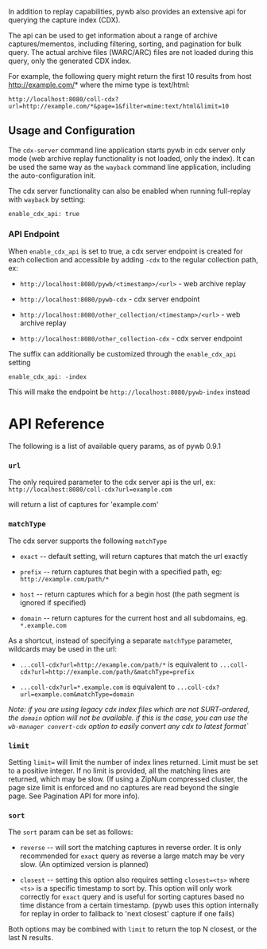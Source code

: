In addition to replay capabilities, pywb also provides an extensive api for querying the capture index (CDX).

The api can be used to get information about a range of archive captures/mementos, including filtering, sorting, and pagination for bulk query. The actual archive files (WARC/ARC) files are not loaded during this query, only
the generated CDX index.

For example, the following query might return the first 10 results from host http://example.com/* where
the mime type is text/html:

`http://localhost:8080/coll-cdx?url=http://example.com/*&page=1&filter=mime:text/html&limit=10`

## Usage and Configuration

The `cdx-server` command line application starts pywb in cdx server only mode (web archive replay functionality is not loaded, only the index). It can be used the same way as the `wayback` command line application, including the auto-configuration init.

The cdx server functionality can also be enabled when running full-replay with `wayback` by setting:

```
enable_cdx_api: true
```

### API Endpoint

When `enable_cdx_api` is set to true, a cdx server endpoint is created for each collection and accessible by adding `-cdx` to the regular collection path, ex:

- `http://localhost:8080/pywb/<timestamp>/<url>` - web archive replay

- `http://localhost:8080/pywb-cdx` - cdx server endpoint

- `http://localhost:8080/other_collection/<timestamp>/<url>` - web archive replay

- `http://localhost:8080/other_collection-cdx` - cdx server endpoint


The suffix can additionally be customized through the `enable_cdx_api` setting

`enable_cdx_api: -index`

This will make the endpoint be `http://localhost:8080/pywb-index` instead


# API Reference

The following is a list of available query params, as of pywb 0.9.1

### `url`

The only required parameter to the cdx server api is the url, ex:
`http://localhost:8080/coll-cdx?url=example.com`

will return a list of captures for 'example.com'


### `matchType`

The cdx server supports the following `matchType`

- `exact` -- default setting, will return captures that match the url exactly

- `prefix` -- return captures that begin with a specified path, eg: `http://example.com/path/*`

- `host` -- return captures which for a begin host (the path segment is ignored if specified)

- `domain` -- return captures for the current host and all subdomains, eg. `*.example.com`

As a shortcut, instead of specifying a separate `matchType` parameter, wildcards may be used in the url:

- `...coll-cdx?url=http://example.com/path/*` is equivalent to `...coll-cdx?url=http://example.com/path/&matchType=prefix`

- `...coll-cdx?url=*.example.com` is equivalent to `...coll-cdx?url=example.com&matchType=domain`

*Note: if you are using legacy cdx index files which are not SURT-ordered, the `domain` option will not be available. if this is the case, you can use the `wb-manager convert-cdx` option to easily convert any cdx to latest format`*

### `limit`

Setting `limit=` will limit the number of index lines returned. Limit must be set to a positive integer. If no limit is provided, all the matching lines are returned, which may be slow. (If using a ZipNum compressed cluster, the page size limit is enforced and no captures are read beyond the single page. See Pagination API for more info).

### `sort`

The `sort` param can be set as follows:

- `reverse` -- will sort the matching captures in reverse order. It is only recommended for `exact` query as reverse a large match may be very slow. (An optimized version is planned)

- `closest` -- setting this option also requires setting `closest=<ts>` where `<ts>` is a specific timestamp to sort by. This option will only work correctly for `exact` query and is useful for sorting captures based no time distance from a certain timestamp. (pywb uses this option internally for replay in order to fallback to 'next closest' capture if one fails)

Both options may be combined with `limit` to return the top N closest, or the last N results.